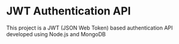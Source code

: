# JWT Authentication API
This project is a JWT (JSON Web Token) based authentication API developed using Node.js and MongoDB
